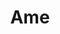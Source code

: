 ---
title: Ame
date: 
draft: false

# descripcion
description : Aros colgantes pasantes en plata 925 y nácar.

materials: Plata 925

color: 

dimensions: Largo total 3.2cm.  Ancho dije 2cm

code: 01-01-0964

type: "Aros"

categories: []

price: $9.070,00

price_eftvo: $7.710,00

# Images
# first image will be shown in the product page
images:
  # - image: "images/path_to_image"
  # La ubicacion de las imagenes es imagenes/Aros/Aros.Colgantes/01-01-0964-ame
  - image: "./images/aros/colgantes/01-01-0964-ame.jpg"
---